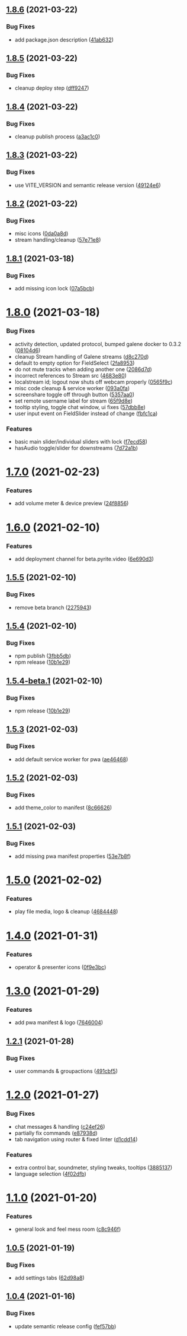## [1.8.6](https://github.com/garage44/pyrite/compare/v1.8.5...v1.8.6) (2021-03-22)


### Bug Fixes

* add package.json description ([41ab632](https://github.com/garage44/pyrite/commit/41ab632694551a6a299d37f196704c586bfcb4c3))

## [1.8.5](https://github.com/garage44/pyrite/compare/v1.8.4...v1.8.5) (2021-03-22)


### Bug Fixes

* cleanup deploy step ([dff9247](https://github.com/garage44/pyrite/commit/dff9247df4fb911300d879510d59b1ce3e282227))

## [1.8.4](https://github.com/garage44/pyrite/compare/v1.8.3...v1.8.4) (2021-03-22)


### Bug Fixes

* cleanup publish process ([a3ac1c0](https://github.com/garage44/pyrite/commit/a3ac1c04e18d59e601405763de7b196c81ff7442))

## [1.8.3](https://github.com/garage44/pyrite/compare/v1.8.2...v1.8.3) (2021-03-22)


### Bug Fixes

* use VITE_VERSION and semantic release version ([49124e6](https://github.com/garage44/pyrite/commit/49124e6a891b988961e17a519cf5734438b4d7ef))

## [1.8.2](https://github.com/garage44/pyrite/compare/v1.8.1...v1.8.2) (2021-03-22)


### Bug Fixes

* misc icons ([0da0a8d](https://github.com/garage44/pyrite/commit/0da0a8d72c1ce61957384933f34a9d0311c059bb))
* stream handling/cleanup ([57e71e8](https://github.com/garage44/pyrite/commit/57e71e8ade80ec89f4d1e662efc8b3b5b40b50ee))

## [1.8.1](https://github.com/garage44/pyrite/compare/v1.8.0...v1.8.1) (2021-03-18)


### Bug Fixes

* add missing icon lock ([07a5bcb](https://github.com/garage44/pyrite/commit/07a5bcb81985691e4a5c3c52ee1886dd1d4052eb))

# [1.8.0](https://github.com/garage44/pyrite/compare/v1.7.0...v1.8.0) (2021-03-18)


### Bug Fixes

* activity detection, updated protocol, bumped galene docker to 0.3.2 ([08104d6](https://github.com/garage44/pyrite/commit/08104d61009b2553d1414cdbd43648c73eb5a644))
* cleanup Stream handling of Galene streams ([d8c270d](https://github.com/garage44/pyrite/commit/d8c270d09e93a74402c28335d64ac5365e4d9964))
* default to empty option for FieldSelect ([2fa8953](https://github.com/garage44/pyrite/commit/2fa8953ab53fe70594cf6d7e9a8c097abc87d6e2))
* do not mute tracks when adding another one ([2086d7d](https://github.com/garage44/pyrite/commit/2086d7d4fe944fd3b748899df7b8b908c39b71eb))
* incorrect references to Stream src ([4683e80](https://github.com/garage44/pyrite/commit/4683e80ff124bcd73f2a79a616f7b13993e74848))
* localstream id; logout now shuts off webcam properly ([0565f9c](https://github.com/garage44/pyrite/commit/0565f9c2215037c4879107c724edd4ef10a0e356))
* misc code cleanup & service worker ([093a0fa](https://github.com/garage44/pyrite/commit/093a0fa1cf34334b91ae5c1a03b9376b1a823426))
* screenshare toggle off through button ([5357aa0](https://github.com/garage44/pyrite/commit/5357aa0d03c55604768bcd6c5d5ebd0484bb666c))
* set remote username label for stream ([65f9d8e](https://github.com/garage44/pyrite/commit/65f9d8ea91a44bf3d10a28b38802a6acf209afde))
* tooltip styling, toggle chat window, ui fixes ([57dbb8e](https://github.com/garage44/pyrite/commit/57dbb8ec1dc73f6959fecdd52f5a3d1d5c7b045d))
* user input event on FieldSlider instead of change ([fbfc1ca](https://github.com/garage44/pyrite/commit/fbfc1cacb1ea4ebad19b5160ab33da8af0cba78d))


### Features

* basic main slider/individual sliders with lock ([f7ecd58](https://github.com/garage44/pyrite/commit/f7ecd58b07e57366f7a0a6f52f70086c33b25587))
* hasAudio toggle/slider for downstreams ([7d72a1b](https://github.com/garage44/pyrite/commit/7d72a1b8073b3f148b93c2cd4212efb5699555db))

# [1.7.0](https://github.com/garage44/pyrite/compare/v1.6.0...v1.7.0) (2021-02-23)


### Features

* add volume meter & device preview ([24f8856](https://github.com/garage44/pyrite/commit/24f8856c5e2a0efcedbc073d8e2ef1ae58aef2e3))

# [1.6.0](https://github.com/garage44/pyrite/compare/v1.5.5...v1.6.0) (2021-02-10)


### Features

* add deployment channel for beta.pyrite.video ([6e690d3](https://github.com/garage44/pyrite/commit/6e690d3ebd55cc8dd037148c8a46fa755c528af7))

## [1.5.5](https://github.com/garage44/pyrite/compare/v1.5.4...v1.5.5) (2021-02-10)


### Bug Fixes

* remove beta branch ([2275943](https://github.com/garage44/pyrite/commit/2275943ed8a8ce48253598c41f2c774bcec51976))

## [1.5.4](https://github.com/garage44/pyrite/compare/v1.5.3...v1.5.4) (2021-02-10)


### Bug Fixes

* npm publish ([3fbb5db](https://github.com/garage44/pyrite/commit/3fbb5dbd55f73b3c2dcc50a80ad53235942ae820))
* npm release ([10b1e29](https://github.com/garage44/pyrite/commit/10b1e29657f9f819af3705492dec14f9933f3198))

## [1.5.4-beta.1](https://github.com/garage44/pyrite/compare/v1.5.3...v1.5.4-beta.1) (2021-02-10)


### Bug Fixes

* npm release ([10b1e29](https://github.com/garage44/pyrite/commit/10b1e29657f9f819af3705492dec14f9933f3198))

## [1.5.3](https://github.com/garage44/pyrite/compare/v1.5.2...v1.5.3) (2021-02-03)


### Bug Fixes

* add default service worker for pwa ([ae46468](https://github.com/garage44/pyrite/commit/ae46468a288a443cabb40ebe1a36a119d8fa2423))

## [1.5.2](https://github.com/garage44/pyrite/compare/v1.5.1...v1.5.2) (2021-02-03)


### Bug Fixes

* add theme_color to manifest ([8c66626](https://github.com/garage44/pyrite/commit/8c66626027800d7b9adfa88ccfc959cb9d5cd79b))

## [1.5.1](https://github.com/garage44/pyrite/compare/v1.5.0...v1.5.1) (2021-02-03)


### Bug Fixes

* add missing pwa manifest properties ([53e7b8f](https://github.com/garage44/pyrite/commit/53e7b8f30ef155999a4223947b2a32fbbddf6773))

# [1.5.0](https://github.com/garage44/pyrite/compare/v1.4.0...v1.5.0) (2021-02-02)


### Features

* play file media, logo & cleanup ([4684448](https://github.com/garage44/pyrite/commit/46844486c1d6b175c57774bdbcc1260a259ccab7))

# [1.4.0](https://github.com/garage44/pyrite/compare/v1.3.0...v1.4.0) (2021-01-31)


### Features

* operator & presenter icons ([0f9e3bc](https://github.com/garage44/pyrite/commit/0f9e3bc51a742cacafe5b8b32c63a33cd38f2de2))

# [1.3.0](https://github.com/garage44/pyrite/compare/v1.2.1...v1.3.0) (2021-01-29)


### Features

* add pwa manifest & logo ([7646004](https://github.com/garage44/pyrite/commit/764600483fdac34e8c125f815fd84e889d84ff5e))

## [1.2.1](https://github.com/garage44/pyrite/compare/v1.2.0...v1.2.1) (2021-01-28)


### Bug Fixes

* user commands & groupactions ([491cbf5](https://github.com/garage44/pyrite/commit/491cbf549cbe5ceb9d70542e685fed0295f61215))

# [1.2.0](https://github.com/garage44/pyrite/compare/v1.1.0...v1.2.0) (2021-01-27)


### Bug Fixes

* chat messages & handling ([c24ef26](https://github.com/garage44/pyrite/commit/c24ef269ee1b453df0769fdab768f0e73e3ec938))
* partially fix commands ([e87938d](https://github.com/garage44/pyrite/commit/e87938d558fc64558ae2289ef4cac19565208a76))
* tab navigation using router & fixed linter ([d1cdd14](https://github.com/garage44/pyrite/commit/d1cdd149ee08501b5f5fe9b51f531842addb76f9))


### Features

* extra control bar, soundmeter, styling tweaks, tooltips ([3885137](https://github.com/garage44/pyrite/commit/3885137cda4ba67c829517623cc49018b6611dea))
* language selection ([4f02dfb](https://github.com/garage44/pyrite/commit/4f02dfbac892dd3a2eebc22255d5e612ca149638))

# [1.1.0](https://github.com/garage44/pyrite/compare/v1.0.5...v1.1.0) (2021-01-20)


### Features

* general look and feel mess room ([c8c946f](https://github.com/garage44/pyrite/commit/c8c946f575c625b99441530683325eae8dc1e7b4))

## [1.0.5](https://github.com/garage44/pyrite/compare/v1.0.4...v1.0.5) (2021-01-19)


### Bug Fixes

* add settings tabs ([62d98a8](https://github.com/garage44/pyrite/commit/62d98a83a400c1f0b191e16645af533118e8cb4d))

## [1.0.4](https://github.com/garage44/pyrite/compare/v1.0.3...v1.0.4) (2021-01-16)


### Bug Fixes

* update semantic release config ([fef57bb](https://github.com/garage44/pyrite/commit/fef57bbdb6b44f7c1d46dd365639606d793900f5))

